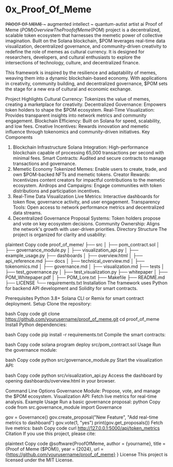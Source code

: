 # 0x_Proof_Of_Meme
P̵R̵O̵O̵F̵ O̵F̵ M̵E̵M̵E̵  ~ augmented intellect ~ quantum-autist artist ai
Proof of Meme ($POM)
Overview
The Proof of Meme ($POM) project is a decentralized, scalable token ecosystem that harnesses the memetic power of collective imagination. Built on the Solana blockchain, $POM leverages real-time data visualization, decentralized governance, and community-driven creativity to redefine the role of memes as cultural currency. It is designed for researchers, developers, and cultural enthusiasts to explore the intersections of technology, culture, and decentralized finance.

This framework is inspired by the resilience and adaptability of memes, weaving them into a dynamic blockchain-based economy. With applications in creativity, community building, and decentralized governance, $POM sets the stage for a new era of cultural and economic exchange.

Project Highlights
Cultural Currency: Tokenizes the value of memes, creating a marketplace for creativity.
Decentralized Governance: Empowers token holders to shape the $POM ecosystem.
Real-Time Visualization: Provides transparent insights into network metrics and community engagement.
Blockchain Efficiency: Built on Solana for speed, scalability, and low fees.
Creative Incentives: Rewards innovation and memetic influence through tokenomics and community-driven initiatives.
Key Components
1. Blockchain Infrastructure
Solana Integration: High-performance blockchain capable of processing 65,000 transactions per second with minimal fees.
Smart Contracts: Audited and secure contracts to manage transactions and governance.
2. Memetic Economy
Tokenized Memes: Enable users to create, trade, and own $POM-backed NFTs and memetic tokens.
Creator Rewards: Incentivizes content creators for impactful contributions to the memetic ecosystem.
Airdrops and Campaigns: Engage communities with token distributions and participation incentives.
3. Real-Time Data Visualization
Live Metrics: Interactive dashboards for token flow, governance activity, and user engagement.
Transparency Tools: Open access to network performance metrics and decentralized data streams.
4. Decentralized Governance
Proposal Systems: Token holders propose and vote on key ecosystem decisions.
Community Ownership: Aligns the network's growth with user-driven priorities.
Directory Structure
The project is organized for clarity and usability:

plaintext
Copy code
proof_of_meme/
├── src
│   ├── pom_contract.sol
│   ├── governance_module.py
│   ├── visualization_api.py
│   ├── example_usage.py
├── dashboards
│   ├── overview.html
│   ├── api_reference.md
├── docs
│   ├── technical_overview.md
│   ├── tokenomics.md
│   ├── governance.md
│   ├── visualization.md
├── tests
│   ├── test_governance.py
│   ├── test_visualization.py
├── whitepaper
│   ├── POM_Whitepaper.pdf
│   ├── POM_Lore.txt
├── Makefile
├── README.md
├── LICENSE
└── requirements.txt
Installation
The framework uses Python for backend API development and Solidity for smart contracts.

Prerequisites
Python 3.8+
Solana CLI or Remix for smart contract deployment.
Setup
Clone the repository:

bash
Copy code
git clone https://github.com/yourusername/proof_of_meme.git
cd proof_of_meme
Install Python dependencies:

bash
Copy code
pip install -r requirements.txt
Compile the smart contracts:

bash
Copy code
solana program deploy src/pom_contract.sol
Usage
Run the governance module:

bash
Copy code
python src/governance_module.py
Start the visualization API:

bash
Copy code
python src/visualization_api.py
Access the dashboard by opening dashboards/overview.html in your browser.

Command Line Options
Governance Module: Propose, vote, and manage the $POM ecosystem.
Visualization API: Fetch live metrics for real-time analysis.
Example Usage
Run a basic governance proposal:
python
Copy code
from src.governance_module import Governance

gov = Governance()
gov.create_proposal("New Feature", "Add real-time metrics to dashboard")
gov.vote(1, "yes")
print(gov.get_proposals())
Fetch live metrics:
bash
Copy code
curl http://127.0.0.1:5000/api/token_metrics
Citation
If you use this project, please cite:

plaintext
Copy code
@software{ProofOfMeme,
  author = {yourname},
  title = {Proof of Meme ($POM)},
  year = {2024},
  url = {https://github.com/yourusername/proof_of_meme}
}
License
This project is licensed under the MIT License.
